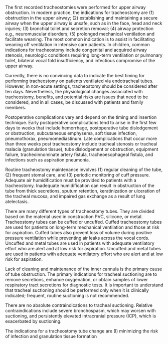 The first recorded tracheostomies were performed for upper airway obstruction. In modern practice, the indications for tracheostomy are (1) obstruction in the upper airway; (2) establishing and maintaining a secure airway when the upper airway is unsafe, such as in the face, head and neck injuries; (3) bronchial toilet and secretion removal; (4) airway protection e.g., neuromuscular disorders; (5) prolonged mechanical ventilation and facilitate weaning. The most common indication is to assist in facilitating weaning off ventilation in intensive care patients. In children, common indications for tracheostomy include congenital and acquired airway stenosis, neurologic conditions requiring long-term ventilation or pulmonary toilet, bilateral vocal fold insufficiency, and infectious compromise of the upper airway.

Currently, there is no convincing data to indicate the best timing for performing tracheostomy on patients ventilated via endotracheal tubes. However, in non-acute settings, tracheostomy should be considered after ten days. Nevertheless, the physiological changes associated with tracheostomy, benefits, and potential risks are issues that need to be considered, and in all cases, be discussed with patients and family members.

Postoperative complications vary and depend on the timing and insertion technique. Early postoperative complications tend to arise in the first few days to weeks that include hemorrhage, postoperative tube dislodgement or obstruction, subcutaneous emphysema, soft tissue infection, pneumothorax, pneumomediastinum. Late complications that occur more than three weeks post tracheostomy include tracheal stenosis or tracheal malacia (granulation tissue), tube dislodgement or obstruction, equipment failure, tracheoinnominate artery fistula, tracheoesophageal fistula, and infections such as aspiration pneumonia.

Routine tracheostomy maintenance involves (1) regular cleaning of the tube, (2) frequent stomal care, and (3) periodic monitoring of cuff pressure. Adequate air humidification must be provided to patients with a tracheostomy. Inadequate humidification can result in obstruction of the tube from thick secretions, sputum retention, keratinization or ulceration of the tracheal mucosa, and impaired gas exchange as a result of lung atelectasis.

There are many different types of tracheostomy tubes. They are divided based on the material used in construction PVC, silicone, or metal. Tracheostomy tubes can be cuffed or uncuffed. Cuffed tracheostomy tubes are used for patients on long-term mechanical ventilation and those at risk for aspiration. Cuffed tubes also prevent loss of volume during positive pressure ventilation while preventing air leaks across the vocal cords. Uncuffed and metal tubes are used in patients with adequate ventilatory effort who are alert and at low risk for aspiration. Uncuffed and metal tubes are used in patients with adequate ventilatory effort who are alert and at low risk for aspiration.

Lack of cleaning and maintenance of the inner cannula is the primary cause of tube obstruction. The primary indications for tracheal suctioning are to remove secretions, enhance oxygenation, or obtain samples of lower respiratory tract secretions for diagnostic tests. It is important to understand that tracheal suctioning should be performed only when it is clinically indicated; frequent, routine suctioning is not recommended.

There are no absolute contraindications to tracheal suctioning. Relative contraindications include severe bronchospasm, which may worsen with suctioning, and persistently elevated intracranial pressure (ICP), which is exacerbated by suctioning.

The indications for a tracheostomy tube change are (I) minimizing the risk of infection and granulation tissue formation